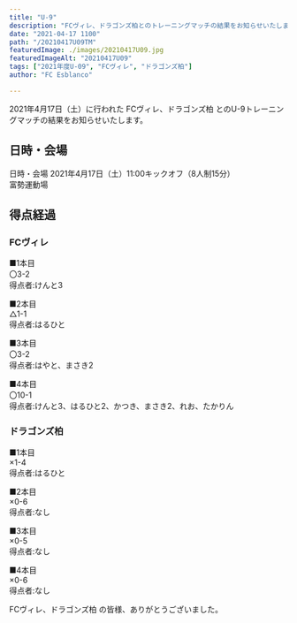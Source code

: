 ```yaml
---
title: "U-9"
description: "FCヴィレ、ドラゴンズ柏とのトレーニングマッチの結果をお知らせいたします"
date: "2021-04-17 1100"
path: "/20210417U09TM"
featuredImage: ./images/20210417U09.jpg
featuredImageAlt: "20210417U09"
tags: ["2021年度U-09", "FCヴィレ", "ドラゴンズ柏"]
author: "FC Esblanco"

---
```


2021年4月17日（土）に行われた FCヴィレ、ドラゴンズ柏 とのU-9トレーニングマッチの結果をお知らせいたします。

## 日時・会場

日時・会場
2021年4月17日（土）11:00キックオフ（8人制15分）<br>
富勢運動場

## 得点経過

### FCヴィレ

■1本目<br>
〇3-2<br>
得点者:けんと3

■2本目<br>
△1-1<br>
得点者:はるひと

■3本目<br>
〇3-2<br>
得点者:はやと、まさき2

■4本目<br>
〇10-1<br>
得点者:けんと3、はるひと2、かつき、まさき2、れお、たかりん

### ドラゴンズ柏

■1本目<br>
×1-4<br>
得点者:はるひと

■2本目<br>
×0-6<br>
得点者:なし

■3本目<br>
×0-5<br>
得点者:なし

■4本目<br>
×0-6<br>
得点者:なし


FCヴィレ、ドラゴンズ柏 の皆様、ありがとうございました。
